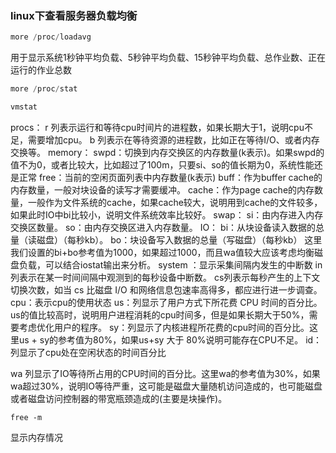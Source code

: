 ### linux下查看服务器负载均衡

```c++
more /proc/loadavg
```

用于显示系统1秒钟平均负载、5秒钟平均负载、15秒钟平均负载、总作业数、正在运行的作业总数

```c++
more /proc/stat
```

```c++
vmstat
```

procs：
r 列表示运行和等待cpu时间片的进程数，如果长期大于1，说明cpu不足，需要增加cpu。
b 列表示在等待资源的进程数，比如正在等待I/O、或者内存交换等。
memory：
swpd：切换到内存交换区的内存数量(k表示)。如果swpd的值不为0，或者比较大，比如超过了100m，只要si、so的值长期为0，系统性能还是正常
free：当前的空闲页面列表中内存数量(k表示)
buff：作为buffer cache的内存数量，一般对块设备的读写才需要缓冲。
cache：作为page cache的内存数量，一般作为文件系统的cache，如果cache较大，说明用到cache的文件较多，如果此时IO中bi比较小，说明文件系统效率比较好。
swap：
si：由内存进入内存交换区数量。
so：由内存交换区进入内存数量。
IO：
bi：从块设备读入数据的总量（读磁盘）（每秒kb）。
bo：块设备写入数据的总量（写磁盘）（每秒kb）
这里我们设置的bi+bo参考值为1000，如果超过1000，而且wa值较大应该考虑均衡磁盘负载，可以结合iostat输出来分析。
system ：显示采集间隔内发生的中断数
in 列表示在某一时间间隔中观测到的每秒设备中断数。
cs列表示每秒产生的上下文切换次数，如当 cs 比磁盘 I/O 和网络信息包速率高得多，都应进行进一步调查。
cpu：表示cpu的使用状态
us：列显示了用户方式下所花费 CPU 时间的百分比。us的值比较高时，说明用户进程消耗的cpu时间多，但是如果长期大于50%，需要考虑优化用户的程序。
sy：列显示了内核进程所花费的cpu时间的百分比。这里us + sy的参考值为80%，如果us+sy 大于 80%说明可能存在CPU不足。
id：列显示了cpu处在空闲状态的时间百分比

wa 列显示了IO等待所占用的CPU时间的百分比。这里wa的参考值为30%，如果wa超过30%，说明IO等待严重，这可能是磁盘大量随机访问造成的，也可能磁盘或者磁盘访问控制器的带宽瓶颈造成的(主要是块操作)。

```
free -m
```

显示内存情况
